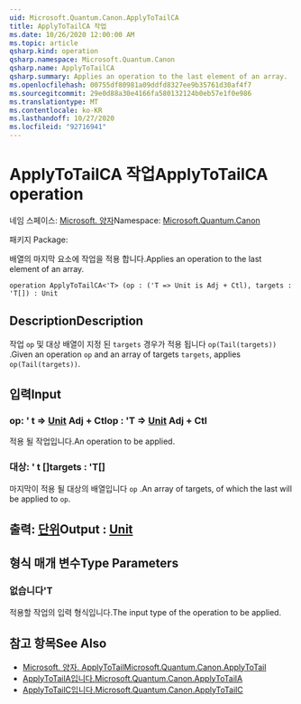 ```yaml
---
uid: Microsoft.Quantum.Canon.ApplyToTailCA
title: ApplyToTailCA 작업
ms.date: 10/26/2020 12:00:00 AM
ms.topic: article
qsharp.kind: operation
qsharp.namespace: Microsoft.Quantum.Canon
qsharp.name: ApplyToTailCA
qsharp.summary: Applies an operation to the last element of an array.
ms.openlocfilehash: 00755df80981a09ddfd8327ee9b35761d30af4f7
ms.sourcegitcommit: 29e0d88a30e4166fa580132124b0eb57e1f0e986
ms.translationtype: MT
ms.contentlocale: ko-KR
ms.lasthandoff: 10/27/2020
ms.locfileid: "92716941"
---
```

# <a name="applytotailca-operation"></a><span data-ttu-id="37438-102">ApplyToTailCA 작업</span><span class="sxs-lookup"><span data-stu-id="37438-102">ApplyToTailCA operation</span></span>

<span data-ttu-id="37438-103">네임 스페이스: [Microsoft. 양자](xref:Microsoft.Quantum.Canon)</span><span class="sxs-lookup"><span data-stu-id="37438-103">Namespace: [Microsoft.Quantum.Canon](xref:Microsoft.Quantum.Canon)</span></span>

<span data-ttu-id="37438-104">패키지 [](https://nuget.org/packages/)</span><span class="sxs-lookup"><span data-stu-id="37438-104">Package: [](https://nuget.org/packages/)</span></span>


<span data-ttu-id="37438-105">배열의 마지막 요소에 작업을 적용 합니다.</span><span class="sxs-lookup"><span data-stu-id="37438-105">Applies an operation to the last element of an array.</span></span>

```qsharp
operation ApplyToTailCA<'T> (op : ('T => Unit is Adj + Ctl), targets : 'T[]) : Unit
```


## <a name="description"></a><span data-ttu-id="37438-106">Description</span><span class="sxs-lookup"><span data-stu-id="37438-106">Description</span></span>

<span data-ttu-id="37438-107">작업 `op` 및 대상 배열이 지정 된 `targets` 경우가 적용 됩니다 `op(Tail(targets))` .</span><span class="sxs-lookup"><span data-stu-id="37438-107">Given an operation `op` and an array of targets `targets`, applies `op(Tail(targets))`.</span></span>

## <a name="input"></a><span data-ttu-id="37438-108">입력</span><span class="sxs-lookup"><span data-stu-id="37438-108">Input</span></span>

### <a name="op--t--unit-adj--ctl"></a><span data-ttu-id="37438-109">op: ' t => [Unit](xref:microsoft.quantum.lang-ref.unit) Adj + Ctl</span><span class="sxs-lookup"><span data-stu-id="37438-109">op : 'T => [Unit](xref:microsoft.quantum.lang-ref.unit) Adj + Ctl</span></span>

<span data-ttu-id="37438-110">적용 될 작업입니다.</span><span class="sxs-lookup"><span data-stu-id="37438-110">An operation to be applied.</span></span>


### <a name="targets--t"></a><span data-ttu-id="37438-111">대상: ' t []</span><span class="sxs-lookup"><span data-stu-id="37438-111">targets : 'T[]</span></span>

<span data-ttu-id="37438-112">마지막이 적용 될 대상의 배열입니다 `op` .</span><span class="sxs-lookup"><span data-stu-id="37438-112">An array of targets, of which the last will be applied to `op`.</span></span>



## <a name="output--unit"></a><span data-ttu-id="37438-113">출력: [단위](xref:microsoft.quantum.lang-ref.unit)</span><span class="sxs-lookup"><span data-stu-id="37438-113">Output : [Unit](xref:microsoft.quantum.lang-ref.unit)</span></span>



## <a name="type-parameters"></a><span data-ttu-id="37438-114">형식 매개 변수</span><span class="sxs-lookup"><span data-stu-id="37438-114">Type Parameters</span></span>

### <a name="t"></a><span data-ttu-id="37438-115">없습니다</span><span class="sxs-lookup"><span data-stu-id="37438-115">'T</span></span>

<span data-ttu-id="37438-116">적용할 작업의 입력 형식입니다.</span><span class="sxs-lookup"><span data-stu-id="37438-116">The input type of the operation to be applied.</span></span>

## <a name="see-also"></a><span data-ttu-id="37438-117">참고 항목</span><span class="sxs-lookup"><span data-stu-id="37438-117">See Also</span></span>

- [<span data-ttu-id="37438-118">Microsoft. 양자. ApplyToTail</span><span class="sxs-lookup"><span data-stu-id="37438-118">Microsoft.Quantum.Canon.ApplyToTail</span></span>](xref:Microsoft.Quantum.Canon.ApplyToTail)
- [<span data-ttu-id="37438-119">ApplyToTailA입니다.</span><span class="sxs-lookup"><span data-stu-id="37438-119">Microsoft.Quantum.Canon.ApplyToTailA</span></span>](xref:Microsoft.Quantum.Canon.ApplyToTailA)
- [<span data-ttu-id="37438-120">ApplyToTailC입니다.</span><span class="sxs-lookup"><span data-stu-id="37438-120">Microsoft.Quantum.Canon.ApplyToTailC</span></span>](xref:Microsoft.Quantum.Canon.ApplyToTailC)